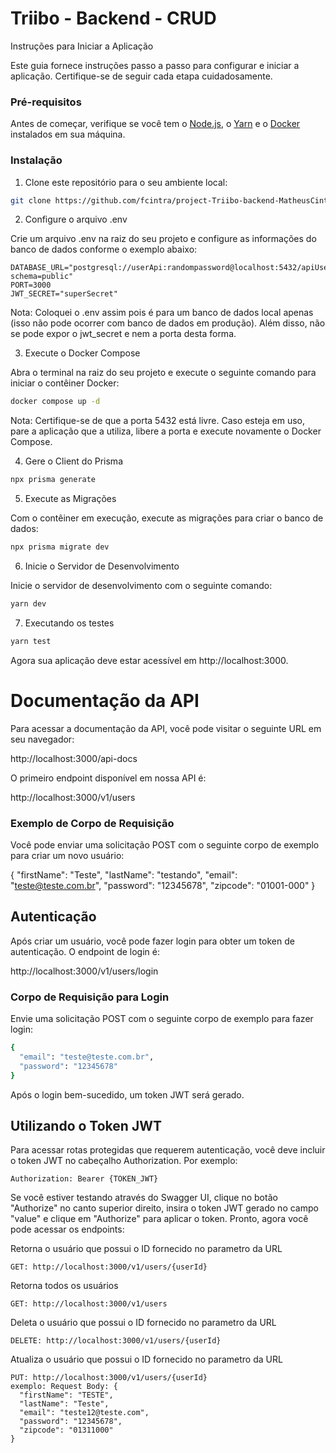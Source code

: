 
# Triibo - Backend - CRUD


Instruções para Iniciar a Aplicação

Este guia fornece instruções passo a passo para configurar e iniciar a aplicação. Certifique-se de seguir cada etapa cuidadosamente.

### Pré-requisitos

Antes de começar, verifique se você tem o [Node.js](https://nodejs.org), o [Yarn](https://yarnpkg.com) e o [Docker](https://www.docker.com) instalados em sua máquina.

### Instalação

1. Clone este repositório para o seu ambiente local:

```bash
git clone https://github.com/fcintra/project-Triibo-backend-MatheusCintra.git
```

2. Configure o arquivo .env

Crie um arquivo .env na raiz do seu projeto e configure as informações do banco de dados conforme o exemplo abaixo:

```env
DATABASE_URL="postgresql://userApi:randompassword@localhost:5432/apiUser?schema=public"
PORT=3000
JWT_SECRET="superSecret"
```
Nota: Coloquei o .env assim pois é para um banco de dados local apenas (isso não pode ocorrer com banco de dados em produção).
Além disso, não se pode expor o jwt_secret e nem a porta desta forma.

3. Execute o Docker Compose

Abra o terminal na raiz do seu projeto e execute o seguinte comando para iniciar o contêiner Docker:

```bash
docker compose up -d
```
Nota: Certifique-se de que a porta 5432 está livre. Caso esteja em uso, pare a aplicação que a utiliza, libere a porta e execute novamente o Docker Compose.

4. Gere o Client do Prisma

```bash
npx prisma generate
```

5. Execute as Migrações

Com o contêiner em execução, execute as migrações para criar o banco de dados:

```bash
npx prisma migrate dev
```

6. Inicie o Servidor de Desenvolvimento

Inicie o servidor de desenvolvimento com o seguinte comando:

```bash
yarn dev
```

7. Executando os testes

```bash
yarn test
```

Agora sua aplicação deve estar acessível em http://localhost:3000.


# Documentação da API

Para acessar a documentação da API, você pode visitar o seguinte URL em seu navegador:

http://localhost:3000/api-docs

O primeiro endpoint disponível em nossa API é:

http://localhost:3000/v1/users

### Exemplo de Corpo de Requisição

Você pode enviar uma solicitação POST com o seguinte corpo de exemplo para criar um novo usuário:

{
  "firstName": "Teste",
  "lastName": "testando",
  "email": "teste@teste.com.br",
  "password": "12345678",
  "zipcode": "01001-000"
}

## Autenticação

Após criar um usuário, você pode fazer login para obter um token de autenticação. O endpoint de login é:

http://localhost:3000/v1/users/login

### Corpo de Requisição para Login

Envie uma solicitação POST com o seguinte corpo de exemplo para fazer login:

```bash
{
  "email": "teste@teste.com.br",
  "password": "12345678"
}
```

Após o login bem-sucedido, um token JWT será gerado.

## Utilizando o Token JWT

Para acessar rotas protegidas que requerem autenticação, você deve incluir o token JWT no cabeçalho Authorization. Por exemplo:

```
Authorization: Bearer {TOKEN_JWT}
```

Se você estiver testando através do Swagger UI, clique no botão "Authorize" no canto superior direito, insira o token JWT gerado no campo "value" e clique em "Authorize" para aplicar o token. Pronto, agora você pode acessar os endpoints:

Retorna o usuário que possui o ID fornecido no parametro da URL
```
GET: http://localhost:3000/v1/users/{userId}
```

Retorna todos os usuários
```
GET: http://localhost:3000/v1/users
```

Deleta o usuário que possui o ID fornecido no parametro da URL
```
DELETE: http://localhost:3000/v1/users/{userId}
```
Atualiza o usuário que possui o ID fornecido no parametro da URL
```
PUT: http://localhost:3000/v1/users/{userId}
exemplo: Request Body: {
  "firstName": "TESTE",
  "lastName": "Teste",
  "email": "teste12@teste.com",
  "password": "12345678",
  "zipcode": "01311000"
}
